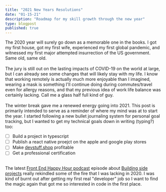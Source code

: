 ```yaml
---
title: "2021 New Years Resolutions"
date: "01-15-21"
description: "Roadmap for my skill growth through the new year"
type: blogpost
published: true
---
```


The 2020 year will surely go down as a memorable one in the books. I got my first house, got my first wife, experienced my first global pandemic, and witnessed my first major attempted insurrection of the US government. Same old, same old. 
<br><br>
The jury is still out on the lasting impacts of COVID-19 on the world at large, but I can already see some changes that will likely stay with my life. I know that working remotely is actually much more enjoyable than I imagined, wearing a mask is something I'll continue doing during commutes/travel even for allergy reasons, and that my previous idea of work life balance was certainly lacking. Call me a glass half full kind of guy. 
<br><br>
The winter break gave me a renewed energy going into 2021. This post is primarily intended to serve as a reminder of where my mind was at to start the year. I started following a new bullet journaling system for personal goal tracking, but I wanted to get my technical goals down in writing (typing?) too:
- [ ] Build a project in typescript
- [ ] Publish a react native proejct on the apple and google play stores
- [ ] Make <a href="https://devstuff.shop/" target="_blank" rel="noopener">devstuff.shop</a> profitable
- [ ] Get a professional certification

<br>
The latest <a href="https://frontendhappyhour.com/" target="_blank" rel="noopener">Front End Happy Hour podcast</a> episode about <a href="https://frontendhappyhour.com/episodes/building-side-projects-served-with-a-tasty-sidecar/" target="_blank" rel="noopener">Building side projects</a> really rekindled some of the fire that I was lacking in 2020. I was kind of burnt out after getting my first real "developer" job so I want to find the magic again that got me so interested in code in the first place.